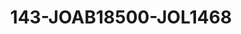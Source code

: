 ---
title: 143-JOAB18500-JOL1468
image: /v1543919832/viterbo/143-JOAB18500-JOL1468.jpg
brand: jolie
layout: vestito
---